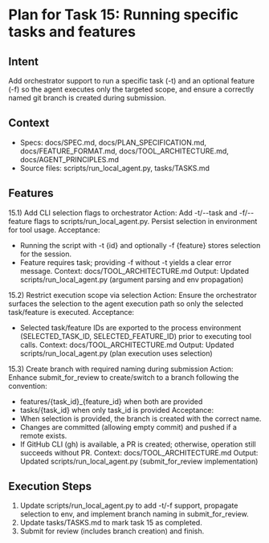 # Plan for Task 15: Running specific tasks and features

## Intent
Add orchestrator support to run a specific task (-t) and an optional feature (-f) so the agent executes only the targeted scope, and ensure a correctly named git branch is created during submission.

## Context
- Specs: docs/SPEC.md, docs/PLAN_SPECIFICATION.md, docs/FEATURE_FORMAT.md, docs/TOOL_ARCHITECTURE.md, docs/AGENT_PRINCIPLES.md
- Source files: scripts/run_local_agent.py, tasks/TASKS.md

## Features
15.1) Add CLI selection flags to orchestrator
   Action: Add -t/--task and -f/--feature flags to scripts/run_local_agent.py. Persist selection in environment for tool usage.
   Acceptance:
   - Running the script with -t {id} and optionally -f {feature} stores selection for the session.
   - Feature requires task; providing -f without -t yields a clear error message.
   Context: docs/TOOL_ARCHITECTURE.md
   Output: Updated scripts/run_local_agent.py (argument parsing and env propagation)

15.2) Restrict execution scope via selection
   Action: Ensure the orchestrator surfaces the selection to the agent execution path so only the selected task/feature is executed.
   Acceptance:
   - Selected task/feature IDs are exported to the process environment (SELECTED_TASK_ID, SELECTED_FEATURE_ID) prior to executing tool calls.
   Context: docs/TOOL_ARCHITECTURE.md
   Output: Updated scripts/run_local_agent.py (plan execution uses selection)

15.3) Create branch with required naming during submission
   Action: Enhance submit_for_review to create/switch to a branch following the convention:
   - features/{task_id}_{feature_id} when both are provided
   - tasks/{task_id} when only task_id is provided
   Acceptance:
   - When selection is provided, the branch is created with the correct name.
   - Changes are committed (allowing empty commit) and pushed if a remote exists.
   - If GitHub CLI (gh) is available, a PR is created; otherwise, operation still succeeds without PR.
   Context: docs/TOOL_ARCHITECTURE.md
   Output: Updated scripts/run_local_agent.py (submit_for_review implementation)

## Execution Steps
1) Update scripts/run_local_agent.py to add -t/-f support, propagate selection to env, and implement branch naming in submit_for_review.
2) Update tasks/TASKS.md to mark task 15 as completed.
3) Submit for review (includes branch creation) and finish.
